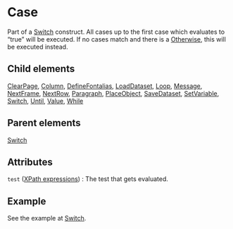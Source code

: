 # Case



Part of a [Switch](../switch.md) construct. All cases up to the first case which evaluates to “true” will be executed. If no cases match and there is a [Otherwise](../otherwise.md), this will be executed instead.



##  Child elements

[ClearPage](../clearpage.md), [Column](../column.md), [DefineFontalias](../definefontalias.md), [LoadDataset](../loaddataset.md), [Loop](../loop.md), [Message](../message.md), [NextFrame](../nextframe.md), [NextRow](../nextrow.md), [Paragraph](../paragraph.md), [PlaceObject](../placeobject.md), [SaveDataset](../savedataset.md), [SetVariable](../setvariable.md), [Switch](../switch.md), [Until](../until.md), [Value](../value.md), [While](../while.md)

##  Parent elements

[Switch](../switch.md)


## Attributes



`test` ([XPath expressions](../../manual/xpath.md))
:   The test that gets evaluated.




## Example


See the example at [Switch](../switch.md).







